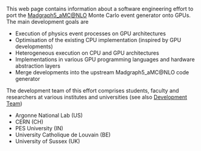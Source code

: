 This web page contains information about a software engineering effort to port the <a href="https://launchpad.net/mg5amcnlo" target="_blank">Madgraph5_aMC@NLO</a> Monte Carlo event generator onto GPUs. The main development goals are

- Execution of physics event processes on GPU architectures
- Optimisation of the existing CPU implementation (inspired by GPU developments) 
- Heterogeneous execution on CPU and GPU architectures
- Implementations in various GPU programming languages and hardware abstraction layers
- Merge developments into the upstream Madgraph5_aMC@NLO code generator 

The development team of this effort comprises students, faculty and researchers at various institutes and universities (see also <a href="https://github.com/orgs/madgraph5/people" target="_blank">Development Team</a>)

- Argonne National Lab (US)
- CERN (CH)
- PES University (IN)
- University Catholique de Louvain (BE)
- University of Sussex (UK)

